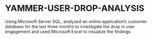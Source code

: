 # YAMMER-USER-DROP-ANALYSIS
Using Microsoft Server SQL, analyzed an online application’s customer database for the last three months to investigate the drop in user engagement and used Microsoft Excel to visualize the findings

